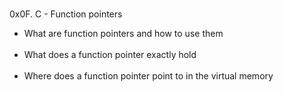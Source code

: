 <br>0x0F. C - Function pointers</br>
<ul>
<li>What are function pointers and how to use them</li>
<br><li>What does a function pointer exactly hold</br></li>
<br><li>Where does a function pointer point to in the virtual memory</br></li>
</ul>
